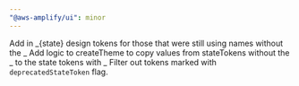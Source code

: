 ```yaml
---
"@aws-amplify/ui": minor
---
```


Add in _{state} design tokens for those that were still using names without the _
Add logic to createTheme to copy values from stateTokens without the _ to the state tokens with _
Filter out tokens marked with `deprecatedStateToken` flag.
